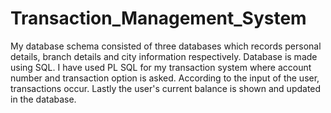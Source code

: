 # Transaction_Management_System

My database schema consisted of three databases which records personal details, branch details and city information respectively. Database is made using SQL. I have used PL SQL for my transaction system where account number and transaction option is asked. According to the input of the user, transactions occur. Lastly the user's current balance is shown and updated in the database.
